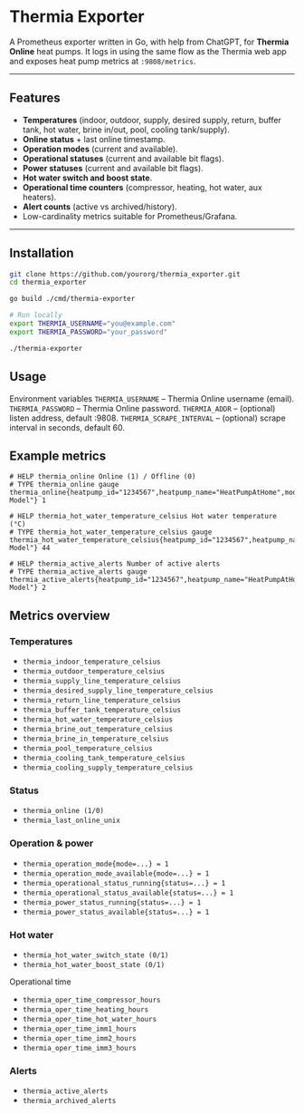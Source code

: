 # Thermia Exporter

A Prometheus exporter written in Go, with help from ChatGPT, for **Thermia Online** heat pumps.
It logs in using the same flow as the Thermia web app and exposes heat pump metrics at `:9808/metrics`.

---

## Features

- **Temperatures** (indoor, outdoor, supply, desired supply, return, buffer tank, hot water, brine in/out, pool, cooling tank/supply).
- **Online status** + last online timestamp.
- **Operation modes** (current and available).
- **Operational statuses** (current and available bit flags).
- **Power statuses** (current and available bit flags).
- **Hot water switch and boost state**.
- **Operational time counters** (compressor, heating, hot water, aux heaters).
- **Alert counts** (active vs archived/history).
- Low-cardinality metrics suitable for Prometheus/Grafana.

---

## Installation

```bash
git clone https://github.com/yourorg/thermia_exporter.git
cd thermia_exporter

go build ./cmd/thermia-exporter

# Run locally
export THERMIA_USERNAME="you@example.com"
export THERMIA_PASSWORD="your_password"

./thermia-exporter
```

## Usage
Environment variables
`THERMIA_USERNAME` – Thermia Online username (email).
`THERMIA_PASSWORD` – Thermia Online password.
`THERMIA_ADDR` – (optional) listen address, default :9808.
`THERMIA_SCRAPE_INTERVAL` – (optional) scrape interval in seconds, default 60.

## Example metrics
```
# HELP thermia_online Online (1) / Offline (0)
# TYPE thermia_online gauge
thermia_online{heatpump_id="1234567",heatpump_name="HeatPumpAtHome",model="Thermia Model"} 1

# HELP thermia_hot_water_temperature_celsius Hot water temperature (°C)
# TYPE thermia_hot_water_temperature_celsius gauge
thermia_hot_water_temperature_celsius{heatpump_id="1234567",heatpump_name="HeatPumpAtHome",model="Thermia Model"} 44

# HELP thermia_active_alerts Number of active alerts
# TYPE thermia_active_alerts gauge
thermia_active_alerts{heatpump_id="1234567",heatpump_name="HeatPumpAtHome",model="Thermia Model"} 2
```

## Metrics overview
### Temperatures
- `thermia_indoor_temperature_celsius`
- `thermia_outdoor_temperature_celsius`
- `thermia_supply_line_temperature_celsius`
- `thermia_desired_supply_line_temperature_celsius`
- `thermia_return_line_temperature_celsius`
- `thermia_buffer_tank_temperature_celsius`
- `thermia_hot_water_temperature_celsius`
- `thermia_brine_out_temperature_celsius`
- `thermia_brine_in_temperature_celsius`
- `thermia_pool_temperature_celsius`
- `thermia_cooling_tank_temperature_celsius`
- `thermia_cooling_supply_temperature_celsius`

### Status
- `thermia_online (1/0)`
- `thermia_last_online_unix`

### Operation & power
- `thermia_operation_mode{mode=...} = 1`
- `thermia_operation_mode_available{mode=...} = 1`
- `thermia_operational_status_running{status=...} = 1`
- `thermia_operational_status_available{status=...} = 1`
- `thermia_power_status_running{status=...} = 1`
- `thermia_power_status_available{status=...} = 1`

### Hot water
- `thermia_hot_water_switch_state (0/1)`
- `thermia_hot_water_boost_state (0/1)`

Operational time
- `thermia_oper_time_compressor_hours`
- `thermia_oper_time_heating_hours`
- `thermia_oper_time_hot_water_hours`
- `thermia_oper_time_imm1_hours`
- `thermia_oper_time_imm2_hours`
- `thermia_oper_time_imm3_hours`

### Alerts
- `thermia_active_alerts`
- `thermia_archived_alerts`
